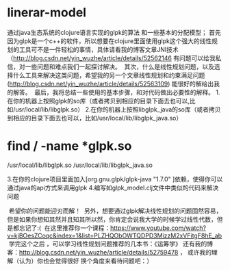 # linerar-model
  通过java生态系统的clojure语言实现的glpk的算法 和一些基本的分配模型；
  首先因为glpk是一个c++的软件，所以想要在clojure里面使用glpk这个强大的线性规划的工具可不是一件轻松的事情，具体请看我的博客文章JNI技术（http://blog.csdn.net/yin_wuzhe/article/details/52562146 有问题可以给我私信，对一些问题和难点我们一起探讨解决。
  其次，什么是线性规划问题，以及选择什么工具来解决这类问题，希望我的另一个文章线性规划和约束满足问题(http://blog.csdn.net/yin_wuzhe/article/details/52563109) 能很好的解给出我的解答。
  最后，我将总结一些使用的基本步骤，和对代码做出必要性的解释。
  1.在你的机器上按照glpk的so库（或者拷贝到相应的目录下面去也可以,比如/usr/local/lib/libglpk.so）
  2.在你的机器上按照libglpk_java的so库（或者拷贝到相应的目录下面去也可以，比如/usr/local/lib/libglpk_java.so）
  # find / -name *glpk.so
  /usr/local/lib/libglpk.so
 /usr/local/lib/libglpk_java.so

  3.在你的clojure项目里面加入[org.gnu.glpk/glpk-java "1.7.0" ]依赖，使得你可以通过java的api方式来调用glpk
  4.编写如glpk_model.clj文件中类似的代码来解决问题
  
  希望你的问题能迎刃而解！
  另外，想要通过glpk解决线性规划的问题固然容易，但是如果你想知其然并且知其所以然，你肯定会说我大学的时候学过线性代数，但是都忘记了:(
  在这里推荐你一个课程：https://www.youtube.com/watch?v=kjBOesZCoqc&index=1&list=PLZHQObOWTQDPD3MizzM2xVFitgF8hE_ab
  学完这个之后
 ，可以学习线性规划问题推荐的几本书：《运筹学》
 还有我的博客：http://blog.csdn.net/yin_wuzhe/article/details/52759478 ， 或许我的理解（认为）你也会觉得很好 换个角度来看待问题吧：）

